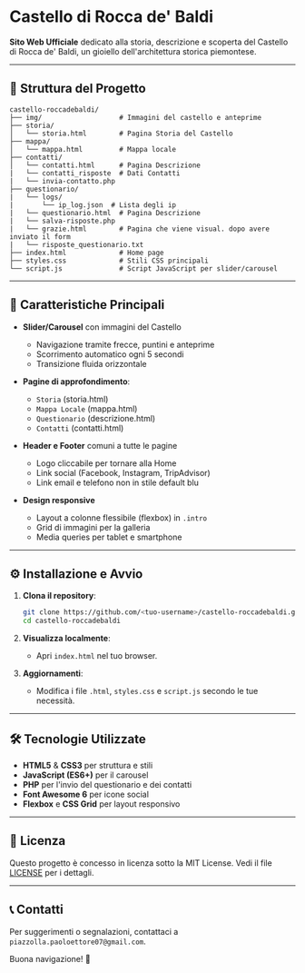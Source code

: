 # Castello di Rocca de' Baldi

**Sito Web Ufficiale** dedicato alla storia, descrizione e scoperta del Castello di Rocca de' Baldi, un gioiello dell'architettura storica piemontese.

---

## 📂 Struttura del Progetto

```text
castello-roccadebaldi/
├── img/                   # Immagini del castello e anteprime
├── storia/
│   └── storia.html        # Pagina Storia del Castello
├── mappa/
│   └── mappa.html         # Mappa locale
├── contatti/
│   └── contatti.html      # Pagina Descrizione
|   └── contatti_risposte  # Dati Contatti   
|   └── invia-contatto.php 
├── questionario/
|   └── logs/
|       └── ip_log.json  # Lista degli ip
|   └── questionario.html  # Pagina Descrizione
|   └── salva-risposte.php
|   └── grazie.html        # Pagina che viene visual. dopo avere inviato il form
|   └── risposte_questionario.txt
├── index.html             # Home page
├── styles.css             # Stili CSS principali
└── script.js              # Script JavaScript per slider/carousel
```

---

## 🚀 Caratteristiche Principali

* **Slider/Carousel** con immagini del Castello

  * Navigazione tramite frecce, puntini e anteprime
  * Scorrimento automatico ogni 5 secondi
  * Transizione fluida orizzontale

* **Pagine di approfondimento**:

  * `Storia` (storia.html)
  * `Mappa Locale` (mappa.html)
  * `Questionario` (descrizione.html)
  * `Contatti` (contatti.html)

* **Header e Footer** comuni a tutte le pagine

  * Logo cliccabile per tornare alla Home
  * Link social (Facebook, Instagram, TripAdvisor)
  * Link email e telefono non in stile default blu

* **Design responsive**

  * Layout a colonne flessibile (flexbox) in `.intro`
  * Grid di immagini per la galleria
  * Media queries per tablet e smartphone

---

## ⚙️ Installazione e Avvio

1. **Clona il repository**:

   ```bash
   git clone https://github.com/<tuo-username>/castello-roccadebaldi.git
   cd castello-roccadebaldi
   ```

2. **Visualizza localmente**:

   * Apri `index.html` nel tuo browser.

3. **Aggiornamenti**:

   * Modifica i file `.html`, `styles.css` e `script.js` secondo le tue necessità.

---

## 🛠️ Tecnologie Utilizzate

* **HTML5** & **CSS3** per struttura e stili
* **JavaScript (ES6+)** per il carousel
* **PHP** per l'invio del questionario e dei contatti
* **Font Awesome 6** per icone social
* **Flexbox** e **CSS Grid** per layout responsivo

---

## 📄 Licenza

Questo progetto è concesso in licenza sotto la MIT License. Vedi il file [LICENSE](LICENSE) per i dettagli.

---

## 📞 Contatti

Per suggerimenti o segnalazioni, contattaci a `piazzolla.paoloettore07@gmail.com`.

Buona navigazione! 🎉
